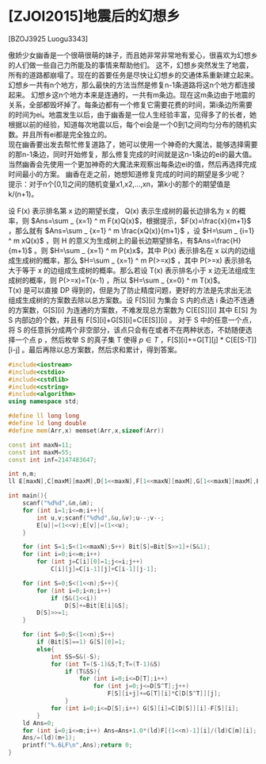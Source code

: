 # [ZJOI2015]地震后的幻想乡
[BZOJ3925 Luogu3343]

傲娇少女幽香是一个很萌很萌的妹子，而且她非常非常地有爱心，很喜欢为幻想乡的人们做一些自己力所能及的事情来帮助他们。 这不，幻想乡突然发生了地震，所有的道路都崩塌了。现在的首要任务是尽快让幻想乡的交通体系重新建立起来。  
幻想乡一共有n个地方，那么最快的方法当然是修复n-1条道路将这n个地方都连接起来。 幻想乡这n个地方本来是连通的，一共有m条边。现在这m条边由于地震的关系，全部都毁坏掉了。每条边都有一个修复它需要花费的时间，第i条边所需要的时间为ei。地震发生以后，由于幽香是一位人生经验丰富，见得多了的长者，她根据以前的经验，知道每次地震以后，每个ei会是一个0到1之间均匀分布的随机实数。并且所有ei都是完全独立的。  
现在幽香要出发去帮忙修复道路了，她可以使用一个神奇的大魔法，能够选择需要的那n-1条边，同时开始修复，那么修复完成的时间就是这n-1条边的ei的最大值。当然幽香会先使用一个更加神奇的大魔法来观察出每条边ei的值，然后再选择完成时间最小的方案。 幽香在走之前，她想知道修复完成的时间的期望是多少呢？  
提示：对于n个[0,1]之间的随机变量x1,x2,...,xn，第k小的那个的期望值是k/(n+1)。

设 F(x) 表示排名第 x 边的期望长度， Q(x) 表示生成树的最长边排名为 x 的概率，则 $Ans=\sum _ {x=1} ^ m F(x)Q(x)$，根据提示，$F(x)=\frac{x}{m+1}$ ，那么就有 $Ans=\sum _ {x=1} ^ m \frac{xQ(x)}{m+1}$ ，设 $H=\sum _ {i=1} ^ m xQ(x)$ ，则 H 的意义为生成树上的最长边期望排名，有$Ans=\frac{H}{m+1}$ 。则 $H=\sum _ {x=1} ^ m P(x)x$，其中 P(x) 表示排名在 x 以内的边组成生成树的概率，那么 $H=\sum _ {x=1} ^ m P(>=x)$ ，其中 P(>=x) 表示排名大于等于 x 的边组成生成树的概率。那么若设 T(x) 表示排名小于 x 边无法组成生成树的概率，则 P(>=x)=T(x-1) ，所以 $H=\sum _ {x=0} ^ m T(x)$。  
T(x) 是可以直接 DP 得到的，但是为了防止精度问题，更好的方法是先求出无法组成生成树的方案数去除以总方案数。设 F[S][i] 为集合 S 内的点选 i 条边不连通的方案数，G[S][i] 为连通的方案数，不难发现总方案数为 C[E[S]][i] 其中 E[S] 为 S 内部边的个数，并且有 F[S][i]+G[S][i]=C[E[S]][i] 。 对于 S 中的任意一个点，将 S 的任意拆分成两个非空部分，该点只会有在或者不在两种状态，不妨随便选择一个点 p ，然后枚举 S 的真子集 T 使得 $p \in T$ ，F[S][i]+=G[T][j] * C[E[S-T]][i-j] 。最后再除以总方案数，然后求和累计，得到答案。

```cpp
#include<iostream>
#include<cstdio>
#include<cstdlib>
#include<cstring>
#include<algorithm>
using namespace std;

#define ll long long
#define ld long double
#define mem(Arr,x) memset(Arr,x,sizeof(Arr))

const int maxN=11;
const int maxM=55;
const int inf=2147483647;

int n,m;
ll E[maxN],C[maxM][maxM],D[1<<maxN],F[1<<maxN][maxM],G[1<<maxN][maxM],Bit[1<<maxN];

int main(){
	scanf("%d%d",&n,&m);
	for (int i=1;i<=m;i++){
		int u,v;scanf("%d%d",&u,&v);u--;v--;
		E[u]|=(1<<v);E[v]|=(1<<u);
	}

	for (int S=1;S<(1<<maxN);S++) Bit[S]=Bit[S>>1]+(S&1);
	for (int i=0;i<=m;i++)
		for (int j=C[i][0]=1;j<=i;j++)
			C[i][j]=C[i-1][j]+C[i-1][j-1];

	for (int S=0;S<(1<<n);S++){
		for (int i=0;i<n;i++)
			if (S&(1<<i))
				D[S]+=Bit[E[i]&S];
		D[S]>>=1;
	}

	for (int S=0;S<(1<<n);S++)
		if (Bit[S]==1) G[S][0]=1;
		else{
			int SS=S&(-S);
			for (int T=(S-1)&S;T;T=(T-1)&S)
				if (T&SS){
					for (int i=0;i<=D[T];i++)
						for (int j=0;j<=D[S^T];j++)
							F[S][i+j]+=G[T][i]*C[D[S^T]][j];
				}
			for (int i=0;i<=D[S];i++) G[S][i]=C[D[S]][i]-F[S][i];
		}
	ld Ans=0;
	for (int i=0;i<=m;i++) Ans=Ans+1.0*(ld)F[(1<<n)-1][i]/(ld)C[m][i];
	Ans/=(ld)(m+1);
	printf("%.6LF\n",Ans);return 0;
}
```